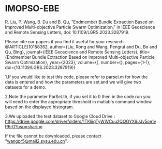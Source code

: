 # IMOPSO-EBE
R. Liu, P. Wang, B. Du and B. Qu, "Endmember Bundle Extraction Based on Improved Multi-objective Particle Swarm Optimization," in IEEE Geoscience and Remote Sensing Letters, doi: 10.1109/LGRS.2023.3287919.

Please cite our papers if you find it useful for your research.
@ARTICLE{10158362,
  author={Liu, Rong and Wang, Pengrui and Du, Bo and Qu, Bing},
  journal={IEEE Geoscience and Remote Sensing Letters}, 
  title={Endmember Bundle Extraction Based on Improved Multi-objective Particle Swarm Optimization}, 
  year={2023},
  volume={},
  number={},
  pages={1-1},
  doi={10.1109/LGRS.2023.3287919}}

1.If you would like to test this code, please refer to parset.m for how the data is entered and how the parameters are set,and we will give two datasets for a demo.

2.Note the parameter ParSet.th, if you set it to 0 then in the code run you will need to enter the appropriate threshold in matlab's command window based on the displayed histogram.

3.We uploaded the test dataset to Google Cloud Drive : https://drive.google.com/drive/folders/1TKliiqTyWWCuu2QQGYX9JJv5oe1yR6rO?usp=sharing

If the file cannot be downloaded, please contact "wangpr5@mail2.sysu.edu.cn".
